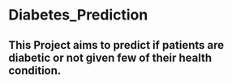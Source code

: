 # Diabetes_Prediction
## This Project aims to predict if  patients are diabetic or not given few of their health condition.

